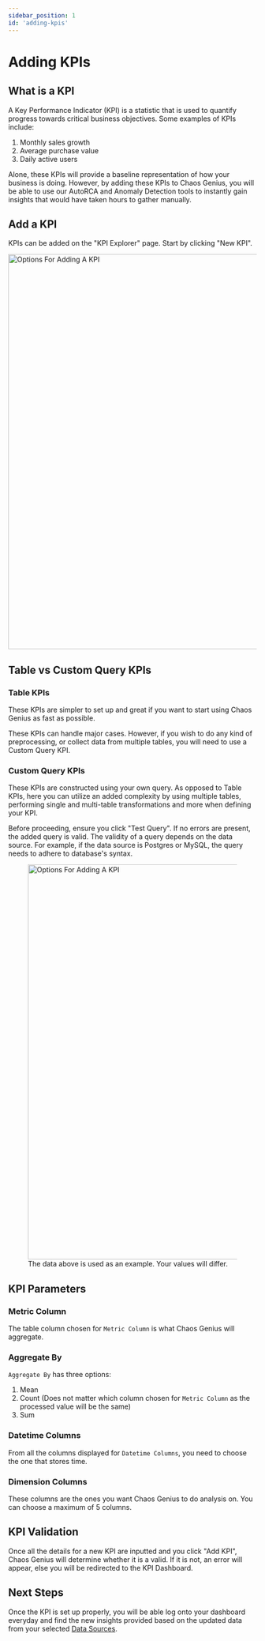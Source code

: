 ```yaml
---
sidebar_position: 1
id: 'adding-kpis'
---
```


# Adding KPIs

## What is a KPI
A Key Performance Indicator (KPI) is a statistic that is used to quantify progress towards critical business objectives. Some examples of KPIs include:
1. Monthly sales growth
2. Average purchase value
3. Daily active users

Alone, these KPIs will provide a baseline representation of how your business is doing. However, by adding these KPIs to Chaos Genius, you will be able to use our AutoRCA and Anomaly Detection tools to instantly gain insights that would have taken hours to gather manually.

## Add a KPI
KPIs can be added on the "KPI Explorer" page. Start by clicking "New KPI".

<img alt="Options For Adding A KPI" src="/img/kpi-and-dashboard/kpi-dashboard.png" width="800" />

## Table vs Custom Query KPIs

### Table KPIs

These KPIs are simpler to set up and great if you want to start using Chaos Genius as fast as possible. 

These KPIs can handle major cases. However, if you wish to do any kind of preprocessing, or collect data from multiple tables, you will need to use a Custom Query KPI.

### Custom Query KPIs

These KPIs are constructed using your own query. As opposed to Table KPIs, here you can utilize an added complexity by using multiple tables, performing single and multi-table transformations and more when defining your KPI.

Before proceeding, ensure you click "Test Query". If no errors are present, the added query is valid.
The validity of a query depends on the data source. For example, if the data source is Postgres or MySQL, the query needs to adhere to database's syntax.

<figure>
<img alt="Options For Adding A KPI" src="/img/kpi-and-dashboard/adding-kpi.png" width="800" />
<figcaption>The data above is used as an example. Your values will differ.</figcaption>
</figure>

## KPI Parameters

### Metric Column

The table column chosen for `Metric Column` is what Chaos Genius will aggregate. 

### Aggregate By

`Aggregate By` has three options:
1. Mean
2. Count (Does not matter which column chosen for `Metric Column` as the processed value will be the same)
3. Sum

### Datetime Columns

From all the columns displayed for `Datetime Columns`, you need to choose the one that stores time.

### Dimension Columns

These columns are the ones you want Chaos Genius to do analysis on. You can choose a maximum of 5 columns.

## KPI Validation

Once all the details for a new KPI are inputted and you click "Add KPI", Chaos Genius will determine whether it is a valid. If it is not, an error will appear, else you will be redirected to the KPI Dashboard. 

## Next Steps

Once the KPI is set up properly, you will be able log onto your dashboard everyday and find the new insights provided based on the updated data from your selected [Data Sources](../connecting-to-data-sources/data-source-connection-ui).
